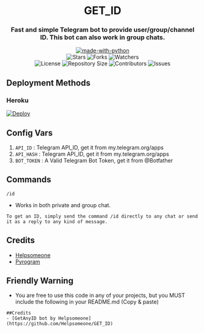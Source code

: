 <h1 align= center>GET_ID</h1>
<h3 align = center>Fast and simple Telegram bot to provide user/group/channel ID. This bot can also work in group chats.</h3>
<p align="center">
<a href="https://python.org"><img src="http://forthebadge.com/images/badges/made-with-python.svg" alt="made-with-python"></a>
<br>
    <img src="https://img.shields.io/github/stars/Helpsomeone/GET_ID?style=for-the-badge&color=yellow" alt="Stars">
    <img src="https://img.shields.io/github/forks/Helpsomeone/GET_ID?style=for-the-badge&color=green" alt="Forks">
    <img src="https://img.shields.io/github/watchers/Helpsomeone/GET_ID?style=for-the-badge&color=yellow" alt="Watchers"> <br>
    <img src="https://img.shields.io/github/license/Helpsomeone/GET_ID?style=for-the-badge&color=green" alt="License">
    <img src="https://img.shields.io/github/repo-size/Helpsomeone/GET_ID?style=for-the-badge&color=yellow" alt="Repository Size">
    <img src="https://img.shields.io/github/contributors/Helpsomeone/GET_ID?style=for-the-badge&color=green" alt="Contributors">
    <img src="https://img.shields.io/github/issues/Helpsomeone/GET_ID=for-the-badge&color=yellow" alt="Issues">
</p>  

## Deployment Methods

### Heroku

[![Deploy](https://www.herokucdn.com/deploy/button.svg)](https://heroku.com/deploy?template=https://github.com/Helpsomeone/GET_ID)

## Config Vars
1. `API_ID` : Telegram API_ID, get it from my.telegram.org/apps
2. `API_HASH` : Telegram API_ID, get it from my.telegram.org/apps
3. `BOT_TOKEN` : A Valid Telegram Bot Token, get it from @Botfather

## Commands

  `/id`

- Works in both private and group chat.
```
To get an ID, simply send the command /id directly to any chat or send it as a reply to any kind of message.
```
## Credits
- [Helpsomeone](https://github.com/Helpsomeone)
- [Pyrogram](https://github.com/pyrogram/pyrogram)

## Friendly Warning

- You are free to use this code in any of your projects, but you MUST include the following in your README.md (Copy & paste)
```
##Credits
- [GetAnyID bot by Helpsomeone] (https://github.com/Helpsomeone/GET_ID)
```
